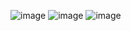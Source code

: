 ![image](https://github.com/shreyasshirdhankar/phishingdetec/assets/86658871/4ca1ec0d-bbe0-43b6-96d7-94a325de3136)
![image](https://github.com/shreyasshirdhankar/phishingdetec/assets/86658871/0b2bc0ab-a89e-4934-8520-17ab34f7f1ee)
![image](https://github.com/shreyasshirdhankar/phishingdetec/assets/86658871/ad7686a5-8ecc-4fe1-a2c5-7e5a5d3d3cc6)



